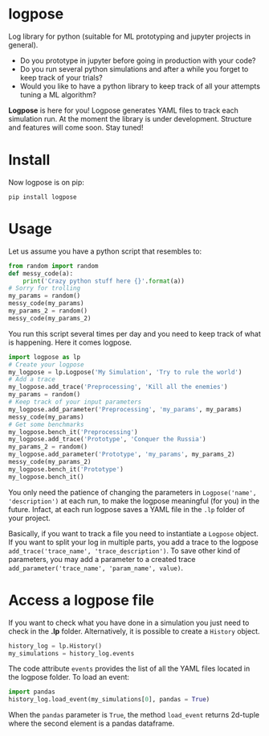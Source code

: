 # logpose
Log library for python (suitable for ML prototyping and jupyter projects in general).

- Do you prototype in jupyter before going in production with your code?
- Do you run several python simulations and after a while you forget to keep track of your trials?
- Would you like to have a python library to keep track of all your attempts tuning a ML algorithm?

**Logpose** is here for you! Logpose generates YAML files to track each simulation run. 
At the moment the library is under development. Structure and features will come soon.
Stay tuned!

# Install
Now logpose is on pip:
```
pip install logpose
```

# Usage
Let us assume you have a python script that resembles to:
```python
from random import random
def messy_code(a):
    print('Crazy python stuff here {}'.format(a))
# Sorry for trolling
my_params = random() 
messy_code(my_params)
my_params_2 = random()
messy_code(my_params_2)
```
You run this script several times per day and you need to keep track of what is happening.
Here it comes logpose.
```python
import logpose as lp
# Create your logpose
my_logpose = lp.Logpose('My Simulation', 'Try to rule the world')
# Add a trace
my_logpose.add_trace('Preprocessing', 'Kill all the enemies')
my_params = random()
# Keep track of your input parameters
my_logpose.add_parameter('Preprocessing', 'my_params', my_params)
messy_code(my_params)
# Get some benchmarks
my_logpose.bench_it('Preprocessing')
my_logpose.add_trace('Prototype', 'Conquer the Russia')
my_params_2 = random()
my_logpose.add_parameter('Prototype', 'my_params', my_params_2)
messy_code(my_params_2)
my_logpose.bench_it('Prototype')
my_logpose.bench_it()
```
You only need the patience of changing the parameters in `Logpose('name', 'description')` at each run, to make the logpose meaningful (for you) in the future.
Infact, at each run logpose saves a YAML file in the `.lp` folder of your project.

Basically, if you want to track a file you need to instantiate a `Logpose` object.
If you want to split your log in multiple parts, you add a trace to the logpose `add_trace('trace_name', 'trace_description')`. To save other kind of parameters, you may add a parameter to a created trace `add_parameter('trace_name', 'param_name', value)`.

# Access a logpose file
If you want to check what you have done in a simulation you just need to check in the **.lp** folder. Alternatively, it is possible to create a `History` object.
```python
history_log = lp.History()
my_simulations = history_log.events
```
The code attribute `events` provides the list of all the YAML files located in the logpose folder. To load an event:
```python
import pandas
history_log.load_event(my_simulations[0], pandas = True)
```
When the `pandas` parameter is `True`, the method `load_event` returns 2d-tuple where the second element is a pandas dataframe.